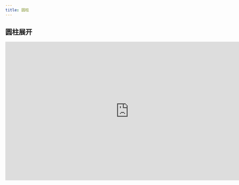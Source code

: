 ```yaml
---
title: 圆柱
---
```


## 圆柱展开

<iframe allowfullscreen width="772" height="434" src="https://www.netpad.net.cn/presentationEditor/presentationPlay.html#85225" frameborder="0" scrolling="auto"></iframe>
